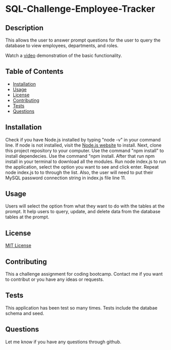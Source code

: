 # SQL-Challenge-Employee-Tracker

## Description

This allows the user to answer prompt questions for the user to query the database to view employees, departments, and roles.

Watch a [video](https://drive.google.com/file/d/1rXKqm7DibptWGKw8jJeDXg6gYtEpoj0W/view?usp=sharing) demonstration of the basic functionality.


## Table of Contents

* [Installation](#installation)
* [Usage](#usage)
* [License](#license)
* [Contributing](#contributing)
* [Tests](#tests)
* [Questions](#questions)

## Installation

Check if you have Node.js installed by typing "node -v" in your command line. If node is not installed, visit the [Node.js website](https://nodejs.org/en) to install. Next, clone this project repository to your computer. Use the command "npm install" to install dependecies. Use the command "npm install. After that run npm install in your terminal to download all the modules. Run node index.js to run the application, select the option you want to see and click enter. Repeat node index.js to to through the list. Also, the user will need to put their MySQL password connection string in index.js file line 11.


## Usage

Users will select the option from what they want to do with the tables at the prompt. It help users to query, update, and delete data from the database tables at the prompt.


## License

[MIT License](https://opensource.org/licenses/MIT)


## Contributing

This a challenge assignment for coding bootcamp. Contact me if you want to contribut or you have any ideas or requests.


## Tests
This application has been test so many times. Tests include the databae schema and seed. 


## Questions
Let me know if you have any questions through github. 
